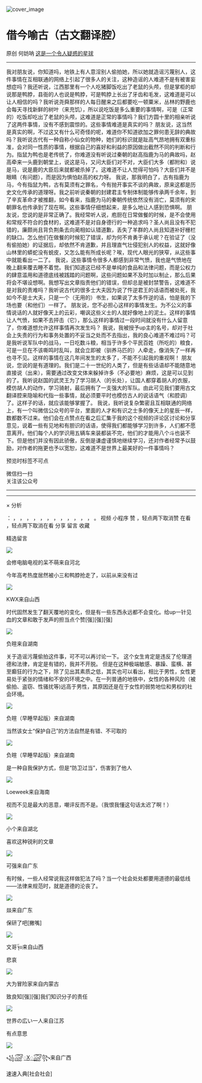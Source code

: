 ![cover_image](https://mmbiz.qpic.cn/mmbiz_jpg/UF0iaTnc0u76Cic65oB6W5iaaicjBiaK6gHhzATQ62QvgRITicIrANiafI89CApFZnwE1MJdPqxVErmzYgFwIa8mzRCcg/0?wx_fmt=jpeg)

#  借今喻古（古文翻译腔）

原创  何妨呐  [ 这是一个令人疑惑的星球 ](javascript:void\(0\);)

__ _ _ _ _

我对朋友说，你知道吗，地铁上有人意淫别人偷拍她，所以她就造谣污蔑别人，这件事情在互相联通的网络上引起了很多人的关注，这种造谣的人难道不是有被害妄想症吗？我还听说，江西那里有一个人吃猪脚饭吃出了老鼠的头颅，但是掌柜的却说那是鸭脖，县衙的人也说是鸭脖，可是鸭脖上长出了牙齿和毛发，这难道是可以让人相信的吗？我听说尧舜那样的人每日醒来之后都要吃一顿粟米，丛林的野鹿也会每天寻找新鲜的树叶（来充饥），所以说吃饭是多么重要的事情啊，可是（正常的）吃饭却吃出了老鼠的头颅，这难道是正常的事情吗？我们方圆十里的相亲听说了这两件事情，没有不感到震惊的。这些事情难道是真实的吗？
朋友说，这当然是真实的啊，不过这又有什么可奇怪的呢，难道你不知道欲加之罪何患无辞的典故吗？我听说古代有一种自称小仙女的物种，她们的标识就是趾高气昂地拥有双重标准，会对同一性质的事情，根据自己的喜好和利益的原因做出截然不同的判断和行为。指鼠为鸭也是老传统了，你难道没有听说过秦朝的赵高指鹿为马的典故吗，赵高牵来一头鹿到朝堂上，说这是马，又问大臣们对不对，大臣们大多（都附和）说是马，说是鹿的大臣后来就都被杀掉了。这难道不让人觉得可怕吗？大臣们并不是眼睛（有问题），而是因为惧怕赵高的权力呀。
我说，那我明白了，古有指鹿为马，今有指鼠为鸭，古有莫须有之罪名，今有抛开事实不谈的典故，原来这都是历史文化传承的道理呀。我之前听说秦朝的封建君主专制体制能够传承两千余年，到了辛亥革命才被推翻，如今看来，指鹿为马的秦朝传统依然没有消亡，莫须有的宋朝罪名也传承到了现在啊。这些事情仔细想起来，是多么地让人感到恐惧啊。
朋友说，您说的是非常正确了。我经常听人说，庖厨在日常做餐的时候，是不会使用和常规不符合的食材的，这难道不是对自身德行的一种追求吗？圣人尚且没有不犯错的，廉颇尚且背负荆条去向蔺相如认错道歉，丢失了羊群的人尚且知道补好栅栏的缺口。怎么他们在做餐的时候犯了错误，却为何不肯勇于承认呢？在验证了（没有偷拍她）的证据后，却依然不肯道歉，并且理直气壮侵犯别人的权益，这就好像山林里的蟒蛇没有蜕皮，又怎么能有所成长呢？唉，现代人眼光的狭窄，从这些事中就能看出一二了。
我说，这些事情令很多人都感到非常气愤，我也是气愤地在晚上翻来覆去睡不着觉。我们知道这已经不是单纯的食品和法律问题，而是公权力的肆意滥用和道德底线被践踏的问题啊，这些问题如果不及时加以制止，那么后果将会不堪设想啊。我想写出文章指责他们的错误，但却总是被封禁警告，这难道不是对我的责难吗？我听说古代的很多士大夫因为说了忤逆君王的话语而被处死，我如今不是士大夫，只是一个（无用的）书生，如果说了太多忤逆的话，怕是我的下场也要（和他们）一样了。
朋友说，您不必担心这样的事情发生。为不公义的事情说话的人就好像天上的云彩，嘲讽这些义士的人就好像地上的泥土。这样的事情让人气愤，如果不去抨击（它），那么这样的事情过一段时间就没有什么人留意了，你难道想允许这样事情再次发生吗？
我说，我被授予up主的名号，却对于社会上失责的行为和事务处置的不妥当之处而不去指出，我的良心难道不难过吗？可是我听说军队中的战马，一日吃数斗粮，相当于许多个平民百姓（所吃的）粮食，可是一旦在不该嘶鸣时乱叫，就会立即被（驯养马匹的）人牵走，像消失了一样再也寻不见。这样的事情在这几年间发生的太多了，不能不引起我的重视啊！
朋友说，您说的是有道理的。我们是二十一世纪的人类了，但是有些话语却不能随意地直接说（出来），需要通过改变文体来躲掉许多（不必要地）麻烦，这是可以见到的了。我听说赵国的武灵王为了学习胡人（的长处），让国人都穿着胡人的衣服，模仿胡人的动作，学习骑射，最后拥有了一支强大的军队。由此可见我们要用古文翻译腔来隐喻和代指一些事情，就必须要平时也模仿古人的说话语气（和腔调）了。这样子的话，就应该能够掌握了。
我说，我听说复杂繁密且互相联通的网络上，有一个叫微信公众号的平台，里面的人才和有识之士多的像天上的星辰一样，数都数不过来。他们会在点赞点在看之后汇集于我的这个视频的评论区讨论和分享意见，说着一些有见地和有胆识的话语，使得我们都能够学习到许多，人们都不愿意离开。他们每个人的学识用五辆车来装都装不完，他们的才能用八个斗也装不下。但是他们并没有因此骄傲，反倒是谦虚谨慎地继续学习，还对作者经常予以鼓励，对作者的拖更也予以宽恕，这难道不是世界上最美好的一件事情吗？

  

预览时标签不可点

微信扫一扫  
关注该公众号





****



****



×  分析

：  ，  ，  ，  ，  ，  ，  ，  ，  ，  ，  ，  ，  。  视频  小程序  赞  ，轻点两下取消赞  在看  ，轻点两下取消在看
分享  留言  收藏

精选留言

![](http://wx.qlogo.cn/mmopen/PiajxSqBRaEIcpRrCuvC4cAiclJ7DI4UgdQ7f4hQ8yYOAaoejicRt7Viaib5bGtCSAvBAqQDQFHskvPcrGA70qpujLibGEw8wm3m4ekUwXSKXImsSSQrqRDYT36DN7uDPCCZ5O/64)

会修电脑电视的呆不萌来自河北

今年高考热度居然被小三和鸭脖抢走了，以前从来没有过

![](http://wx.qlogo.cn/mmopen/O9pEic1aHxeZibf3YyuiaLVhCotoSKuwhOYfbdPlLN7bTs954qqic7Ww3XG8gKougPN8nVnPePBujUMgicA6j3khWPlRUBbZY7zVp/64)

KWX来自山西

时代固然发生了翻天覆地的变化，但是有一些东西永远都不会变化。给up一针见血的文章和敢于发声的担当点个赞[强][强][强]

![](http://wx.qlogo.cn/mmopen/KHvxKg8z8EggEuqyRhBnNcNOX9peXm5Mic3TVdUVVxT6D7mlR1J9ZM18HKFiaUEsSFA6HUZcDsb1g4EjD64POrDC3LqicsnF0KtrcaxhcMyTlFpL0eAhruiaFEHmpKxYAr6l/64)

负暄来自湖南

关于造谣污蔑偷拍这件事，可不可以再讨论一下。 这个女生肯定是违反了伦理道德和法律，肯定是有错的，我并不开脱。
但是在这种极端敏感、暴躁、蛮横、甚至癫狂的行为之下，除了见出其素质之低，其实也可以看出，相比于男性，女性更易处于紧张的情绪和不安的环境之中。在一列普通的地铁中，女性的各种风险（被偷拍、盗窃、性骚扰等)远高于男性，其原因还是在于女性的弱势地位和男权的社会环境。

![](http://wx.qlogo.cn/mmopen/KHvxKg8z8EggEuqyRhBnNcNOX9peXm5Mic3TVdUVVxT6D7mlR1J9ZM18HKFiaUEsSFA6HUZcDsb1g4EjD64POrDC3LqicsnF0KtrcaxhcMyTlFpL0eAhruiaFEHmpKxYAr6l/64)

负暄（早睡早起版）来自湖南

当然该女士“保护自己”的方法自然是有错、不可取的

![](http://wx.qlogo.cn/mmopen/KHvxKg8z8EggEuqyRhBnNcNOX9peXm5Mic3TVdUVVxT6D7mlR1J9ZM18HKFiaUEsSFA6HUZcDsb1g4EjD64POrDC3LqicsnF0KtrcaxhcMyTlFpL0eAhruiaFEHmpKxYAr6l/64)

负暄（早睡早起版）来自湖南

是一种自我保护方式，但是“防卫过当”，伤害到了他人

![](http://wx.qlogo.cn/mmopen/Q3auHgzwzM7cSDN60Ue9N3f2EkWWOdBmVbEkpBs0J9o0Kffpcngbh0wR2VK6HEkFhibODMicZr4MKH41Usejoc50RbENANRj07A2JMib8UNa74SQvjVT5EF0usd5KNoCyoo/64)

Loeweek来自海南

视而不见是最大的恶意，嘲评反而不是。（我恨我懂这句话太迟了啊！）

![](http://wx.qlogo.cn/mmopen/k0Ue4mIpaV9hd2JdHf4G8w6JXPgYBib1e9D0nSgSDp1DU6gx39TJkJt8CoibJWzrXqm5AkEkIwhkcuoZFJnlUbmBmYhpicKpr2cBV7SibwKicvgFXdZABJvcpsX9etyZXp49E/64)

小个来自湖北

喜欢这种锐利的文章

![](http://wx.qlogo.cn/mmopen/KHvxKg8z8Eg86zhpetU4ePPia5HtYF9rdOjzasibLjDd1FvJ7EPRO1sEFiazdP5lDZ5DxKLEb2v8hxuX5VJbSAOyOpic4lbxlrXzx5nsReXk9vQQ2CibkgrklIvWycT0msGID/64)

可强来自广东

有时候，一些人经常说我这样做犯法了吗？当一个社会处处都要用道德的最低线——法律来规范时，就是道德的沦丧了。

![](http://wx.qlogo.cn/mmopen/n6tINRGwUZWD6DsDa7xKnOYrFBwvB5fBliafuVgmhYMS6qNTOjJR3ECFPRmfFwKfVvPKOulAK5D2O3QLfF7zQI6J0qmTIGJUU/64)

燚来自广东

保研了吧[撇嘴]

![](http://wx.qlogo.cn/mmopen/KHvxKg8z8Eia5A7ECwfDL4qkVkSiaucNZGgWIHs1eybibjTZ5MiaYXicbj12TEicJoWI0VhfaysTmrrtN3sqvm8HP9btLzdqw2uW1Q/64)

文哥จุ๊บ来自山西

悲哀

![](http://wx.qlogo.cn/mmopen/O4Uc89G80Y10tRiceg1j7pdibfLibIgQHXdpW4qplbicxxZiaexevduRv0ibU08ywLFHRAJiafibPhJqxBEECzAicIUKwPGNBn25gsBwdeG13VjVvUAKXtqiaYDRsnVR2lFcBBEUibk/64)

大为冒险家来自内蒙古

致良知[强][强]我们知识分子的责任

![](http://wx.qlogo.cn/mmopen/n6tINRGwUZWc2tcGzzWHxWQ7fpqGLE35fvaASwvibxTUbkfkVS3Oq4zlMGDkwhTMmCFwCAiboCcMnPDdJl3mQcsnRcnEzzstREczTZkICdFNqjgoJZZgIptzWiboZhTmEUo/64)

世界の広い一人来自江苏

有点意思

![](http://wx.qlogo.cn/mmopen/k0Ue4mIpaVib2Cmt3QhN6KaPcLQdgp69Onm8mtP4S7ONVBFFibevoAGsTaHhbr67VERh7ZQruVa5ibrVGRzuiczt8NrT23M5ByPd/64)

꧁꫞꯭X꯭꫞꧂来自广西

速速入典[社会社会]

